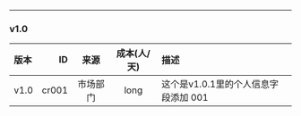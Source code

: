 ---
### v1.0

| 版本 | ID | 来源 | 成本(人/天) | 描述 |
| :-- | --: | :--: | :--: | :-- |
| v1.0 | cr001 | 市场部门 | long | 这个是v1.0.1里的个人信息字段添加 001 |

